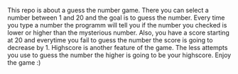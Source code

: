 This repo is about a guess the number game. There you can select a number between 1 and 20 and the goal is to guess the number. Every time you type a number the programm will tell you if the number you checked is lower or higher than the mysterious number. Also, you have a score starting at 20 and everytime you fail to guess the number the score is going to decrease by 1. Highscore is another feature of the game. Тhe less attempts you use to guess the number the higher is going to be your highscore. 
Enjoy the game :)
